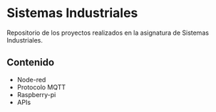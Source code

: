 # Sistemas Industriales

Repositorio de los proyectos realizados en la asignatura de Sistemas Industriales.

## Contenido

- Node-red
- Protocolo MQTT
- Raspberry-pi
- APIs
